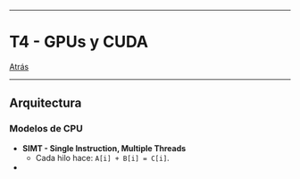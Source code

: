 
---
# T4 - GPUs y CUDA

[Atrás](../README.md)

---
## Arquitectura
### Modelos de CPU
- **SIMT - Single Instruction, Multiple Threads**
	- Cada hilo hace: `A[i] + B[i] = C[i]`.
- 
